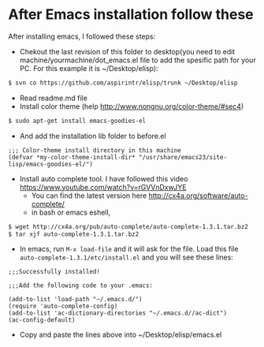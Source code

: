 After Emacs installation follow these
=================
After installing emacs, I followed these steps:
* Chekout the last revision of this folder to desktop(you need to edit machine/yourmachine/dot_emacs.el file to add the spesific path for your PC. For this example it is ~/Desktop/elisp):

```bash
$ svn co https://github.com/aspirintr/elisp/trunk ~/Desktop/elisp
```

* Read readme.md file
* Install color theme (help http://www.nongnu.org/color-theme/#sec4)
```bash
$ sudo apt-get install emacs-goodies-el
```
  * And add the installation lib folder to before.el
```elisp
;;; Color-theme install directory in this machine
(defvar *my-color-theme-install-dir* "/usr/share/emacs23/site-lisp/emacs-goodies-el/")
```
* Install auto complete tool. I have followed this video https://www.youtube.com/watch?v=rGVVnDxwJYE
  * You can find the latest version here http://cx4a.org/software/auto-complete/
  * in bash or emacs eshell,

```bash
$ wget http://cx4a.org/pub/auto-complete/auto-complete-1.3.1.tar.bz2
$ tar xjf auto-complete-1.3.1.tar.bz2
```
  
  * In emacs, run ```M-x load-file``` and it will ask for the file. Load this file ```auto-complete-1.3.1/etc/install.el``` and you will see these lines:

```elisp
;;;Successfully installed!

;;;Add the following code to your .emacs:

(add-to-list 'load-path "~/.emacs.d/")
(require 'auto-complete-config)
(add-to-list 'ac-dictionary-directories "~/.emacs.d//ac-dict")
(ac-config-default)
```
  * Copy and paste the lines above into ~/Desktop/elisp/emacs.el

